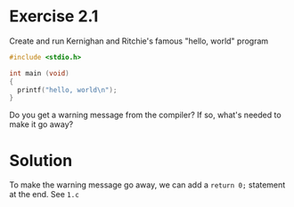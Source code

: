 # Exercise 2.1

Create and run Kernighan and Ritchie's famous "hello, world" program
```c
#include <stdio.h>

int main (void)
{
  printf("hello, world\n");
}
```
Do you get a warning message from the compiler? If so, what's needed to make it go away?

# Solution

To make the warning message go away, we can add a ```return 0;``` statement at the end. See ```1.c```
